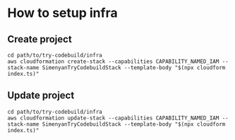 # How to setup infra

## Create project

```console
cd path/to/try-codebuild/infra
aws cloudformation create-stack --capabilities CAPABILITY_NAMED_IAM --stack-name SimenyanTryCodebuildStack --template-body "$(npx cloudform index.ts)"
```

## Update project

```console
cd path/to/try-codebuild/infra
aws cloudformation update-stack --capabilities CAPABILITY_NAMED_IAM --stack-name SimenyanTryCodebuildStack --template-body "$(npx cloudform index.ts)"
```
